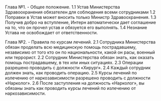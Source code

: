Глава №1. - Общее положение.
1.1 Устав Министерства Здравоохранения обязателен для соблюдения всеми сотрудниками
1.2 Поправки в Устав может вносить только Министр Здравоохранения.
1.3 Получив добро на вступление, Интерн автоматически дает соглашение на то, что он прочел устав и обязуется его выполнять.
1.4 Незнание Устава не освобождает от ответственности.

Глава №2. - Правила по курсам лечений.
2.1 Сотрудника Министерства обязан проделать всю медицинскую помощь пострадавшему, независимо от того кто он по национальности, какой он расы, военный или террорист.
2.2 Сотрудник Министерства обязан знать, как оказать помощь пострадавшему, в тех или иных ситуациях.
2.3 Операции разрешено проводить с должности «Хирург».
2.4 Каждый сотрудник должен знать, как проводить операцию.
2.5 Курсы лечений по излечению от наркозависимости разрешено проводить с должности «Нарколог».
2.6 После заступления на должность «Нарколог», вы обязаны знать как проводить курсы лечений по излечению от наркозависимости.
